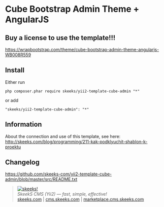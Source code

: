 Cube Bootstrap Admin Theme + AngularJS
===================================

Buy a license to use the template!!!
-------------------
https://wrapbootstrap.com/theme/cube-bootstrap-admin-theme-angularjs-WB008R559

Install
------------
Either run

```
php composer.phar require skeeks/yii2-template-cube-admin "*"
```

or add

```
"skeeks/yii2-template-cube-admin": "*"
```

Information
-------------------

About the connection and use of this template, see here:
http://skeeks.com/blog/programming/211-kak-podklyuchit-shablon-k-proektu


Changelog
------------------
https://github.com/skeeks-com/yii2-template-cube-admin/blob/master/src/README.txt


> [![skeeks!](https://gravatar.com/userimage/74431132/13d04d83218593564422770b616e5622.jpg)](http://skeeks.com)  
<i>SkeekS CMS (Yii2) — fast, simple, effective!</i>  
[skeeks.com](http://skeeks.com) | [cms.skeeks.com](http://cms.skeeks.com) | [marketplace.cms.skeeks.com](http://marketplace.cms.skeeks.com)


